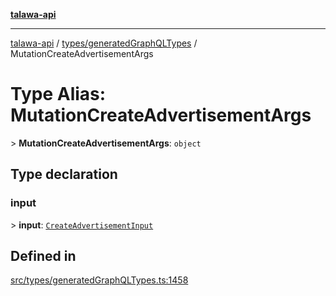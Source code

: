 [**talawa-api**](../../../README.md)

***

[talawa-api](../../../modules.md) / [types/generatedGraphQLTypes](../README.md) / MutationCreateAdvertisementArgs

# Type Alias: MutationCreateAdvertisementArgs

\> **MutationCreateAdvertisementArgs**: `object`

## Type declaration

### input

\> **input**: [`CreateAdvertisementInput`](CreateAdvertisementInput.md)

## Defined in

[src/types/generatedGraphQLTypes.ts:1458](https://github.com/PalisadoesFoundation/talawa-api/blob/832d310bae30bd8cb45fb1b44f62dd776dccc52f/src/types/generatedGraphQLTypes.ts#L1458)
